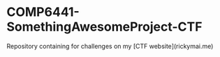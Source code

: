 # COMP6441-SomethingAwesomeProject-CTF

<p>Repository containing for challenges on my [CTF website](rickymai.me)</p>
